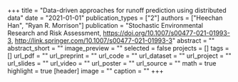 +++
title = "Data-driven approaches for runoff prediction using distributed data"
date = "2021-01-01"
publication_types = ["2"]
authors = ["Heechan Han", "Ryan R. Morrison"]
publication = "Stochastic Environmental Research and Risk Assessment, https://doi.org/10.1007/s00477-021-01993-3, http://link.springer.com/10.1007/s00477-021-01993-3"
abstract = ""
abstract_short = ""
image_preview = ""
selected = false
projects = []
tags = []
url_pdf = ""
url_preprint = ""
url_code = ""
url_dataset = ""
url_project = ""
url_slides = ""
url_video = ""
url_poster = ""
url_source = ""
math = true
highlight = true
[header]
image = ""
caption = ""
+++
